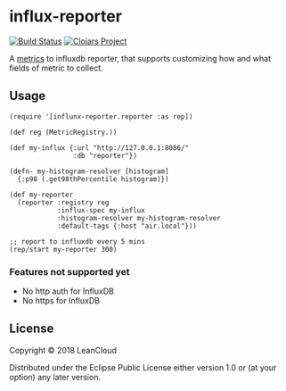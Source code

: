 # influx-reporter

[![Build Status](https://travis-ci.org/juvenn/influx-reporter.svg?branch=master)](https://travis-ci.org/juvenn/influx-reporter)
[![Clojars Project](https://img.shields.io/clojars/v/influx-reporter.svg)](https://clojars.org/influx-reporter)

A [metrics](https://github.com/dropwizard/metrics) to influxdb reporter, that supports customizing
how and what fields of metric to collect.

## Usage

```
(require '[influnx-reporter.reporter :as rep])

(def reg (MetricRegistry.))

(def my-influx {:url "http://127.0.0.1:8086/"
                :db "reporter"})

(defn- my-histogram-resolver [histogram]
  {:p98 (.get98thPercentile histogram)})

(def my-reporter
  (reporter :registry reg
            :influx-spec my-influx
            :histogram-resolver my-histogram-resolver
            :default-tags {:host "air.local"}))

;; report to influxdb every 5 mins
(rep/start my-reporter 300)
```


### Features not supported yet

* No http auth for InfluxDB
* No https for InfluxDB

## License

Copyright © 2018 LeanCloud

Distributed under the Eclipse Public License either version 1.0 or (at
your option) any later version.
